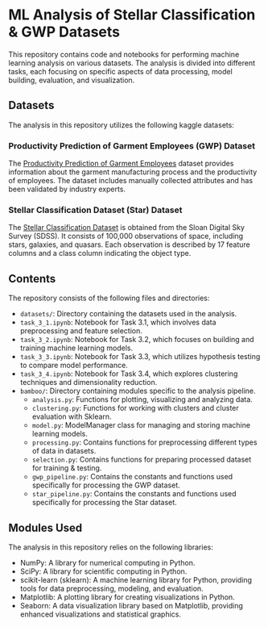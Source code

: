 # ML Analysis of Stellar Classification & GWP Datasets

This repository contains code and notebooks for performing machine learning analysis on various datasets. The analysis is divided into different tasks, each focusing on specific aspects of data processing, model building, evaluation, and visualization.

## Datasets

The analysis in this repository utilizes the following kaggle datasets:

### Productivity Prediction of Garment Employees (GWP) Dataset

The [Productivity Prediction of Garment Employees](https://www.kaggle.com/datasets/ishadss/productivity-prediction-of-garment-employees) dataset provides information about the garment manufacturing process and the productivity of employees. The dataset includes manually collected attributes and has been validated by industry experts.

### Stellar Classification Dataset (Star) Dataset

The [Stellar Classification Dataset](https://www.kaggle.com/datasets/fedesoriano/stellar-classification-dataset-sdss17) is obtained from the Sloan Digital Sky Survey (SDSS). It consists of 100,000 observations of space, including stars, galaxies, and quasars. Each observation is described by 17 feature columns and a class column indicating the object type.

## Contents

The repository consists of the following files and directories:

- `datasets/`: Directory containing the datasets used in the analysis.
- `task_3_1.ipynb`: Notebook for Task 3.1, which involves data preprocessing and feature selection.
- `task_3_2.ipynb`: Notebook for Task 3.2, which focuses on building and training machine learning models.
- `task_3_3.ipynb`: Notebook for Task 3.3, which utilizes hypothesis testing to compare model performance.
- `task_3_4.ipynb`: Notebook for Task 3.4, which explores clustering techniques and dimensionality reduction.
- `bamboo/`: Directory containing modules specific to the analysis pipeline.
  - `analysis.py`: Functions for plotting, visualizing and analyzing data.
  - `clustering.py`: Functions for working with clusters and cluster evaluation with Sklearn.
  - `model.py`: ModelManager class for managing and storing machine learning models.
  - `processing.py`: Contains functions for preprocessing different types of data in datasets.
  - `selection.py`: Contains functions for preparing processed dataset for training & testing.
  - `gwp_pipeline.py`: Contains the constants and functions used specifically for processing the GWP dataset.
  - `star_pipeline.py`: Contains the constants and functions used specifically for processing the Star dataset.

## Modules Used

The analysis in this repository relies on the following libraries:

- NumPy: A library for numerical computing in Python.
- SciPy: A library for scientific computing in Python.
- scikit-learn (sklearn): A machine learning library for Python, providing tools for data preprocessing, modeling, and evaluation.
- Matplotlib: A plotting library for creating visualizations in Python.
- Seaborn: A data visualization library based on Matplotlib, providing enhanced visualizations and statistical graphics.
